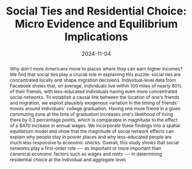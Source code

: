 ---
title: "Social Ties and Residential Choice: Micro Evidence and Equilibrium Implications"
collection: wps
link: "https://drew-johnston.com/files/Social_Ties_and_Residential_Choice.pdf"
coauthors: Martin Koenen
date: 2024-11-04
outcome_prefix:
outcome:
abstract: "Why don't more Americans move to places where they can earn higher incomes? We find that social ties play a crucial role in explaining this puzzle: social ties are concentrated locally and shape migration decisions. Individual-level data from Facebook shows that, on average, individuals live within 100 miles of nearly 80% of their friends, with less-educated individuals having even more concentrated social networks. To establish a causal link between the location of one's friends and migration, we exploit plausibly exogenous variation in the timing of friends' moves around individuals' college graduation. Having one more friend in a given commuting zone at the time of graduation increases one's likelihood of living there by 0.3 percentage points, which is comparable in magnitude to the effect of a $470 increase in annual wages. We incorporate these findings into a spatial equilibrium model and show that the magnitude of social network effects can explain why people stay in poorer places and why less-educated people are much less responsive to economic shocks. Overall, this study shows that social networks play a first-order role --- as important or more important than canonical economic factors such as wages and rents --- in determining residential choice at the individual and aggregate level."
press: 
data: 
---